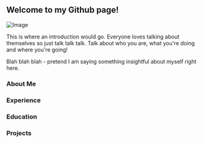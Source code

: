 ## Welcome to my Github page!

![Image](https://s3.amazonaws.com/cdn-origin-etr.akc.org/wp-content/uploads/2017/11/11181218/German-Shepherd-puppies.jpg)

This is where an introduction would go. Everyone loves talking about themselves so just talk talk talk. Talk about who you are, what you're doing and where you're going!

Blah blah blah - pretend I am saying something insightful about myself right here.

### About Me

### Experience

### Education

### Projects


